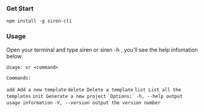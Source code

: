 ### Get Start

`npm install -g siren-cli`

### Usage

Open your terminal and type siren or siren -h , you'll see the help infomation below:

`Usage: xr <command>`

`Commands:`

`add Add a new template`
`delete Delete a template`
`list List all the templates`
`init Generate a new project`
``
`Options:`
``
`-h, --help output usage information`
`-V, --version output the version number`
